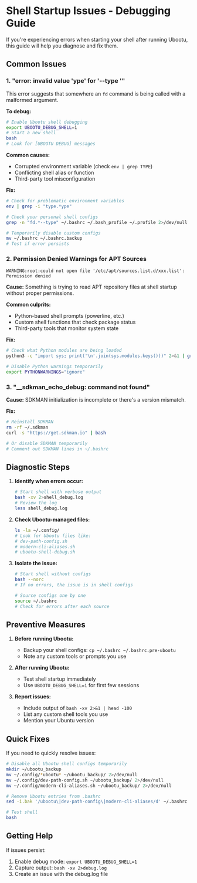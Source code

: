 # Shell Startup Issues - Debugging Guide

If you're experiencing errors when starting your shell after running Ubootu, this guide will help you diagnose and fix them.

## Common Issues

### 1. "error: invalid value 'ype' for '--type <filetype>'"

This error suggests that somewhere an `fd` command is being called with a malformed argument.

**To debug:**
```bash
# Enable Ubootu shell debugging
export UBOOTU_DEBUG_SHELL=1
# Start a new shell
bash
# Look for [UBOOTU DEBUG] messages
```

**Common causes:**
- Corrupted environment variable (check `env | grep TYPE`)
- Conflicting shell alias or function
- Third-party tool misconfiguration

**Fix:**
```bash
# Check for problematic environment variables
env | grep -i "type.*ype"

# Check your personal shell configs
grep -n "fd.*--type" ~/.bashrc ~/.bash_profile ~/.profile 2>/dev/null

# Temporarily disable custom configs
mv ~/.bashrc ~/.bashrc.backup
# Test if error persists
```

### 2. Permission Denied Warnings for APT Sources

```
WARNING:root:could not open file '/etc/apt/sources.list.d/xxx.list': Permission denied
```

**Cause:** Something is trying to read APT repository files at shell startup without proper permissions.

**Common culprits:**
- Python-based shell prompts (powerline, etc.)
- Custom shell functions that check package status
- Third-party tools that monitor system state

**Fix:**
```bash
# Check what Python modules are being loaded
python3 -c "import sys; print('\n'.join(sys.modules.keys()))" 2>&1 | grep apt

# Disable Python warnings temporarily
export PYTHONWARNINGS="ignore"
```

### 3. "__sdkman_echo_debug: command not found"

**Cause:** SDKMAN initialization is incomplete or there's a version mismatch.

**Fix:**
```bash
# Reinstall SDKMAN
rm -rf ~/.sdkman
curl -s "https://get.sdkman.io" | bash

# Or disable SDKMAN temporarily
# Comment out SDKMAN lines in ~/.bashrc
```

## Diagnostic Steps

1. **Identify when errors occur:**
   ```bash
   # Start shell with verbose output
   bash -xv 2>shell_debug.log
   # Review the log
   less shell_debug.log
   ```

2. **Check Ubootu-managed files:**
   ```bash
   ls -la ~/.config/
   # Look for Ubootu files like:
   # dev-path-config.sh
   # modern-cli-aliases.sh
   # ubootu-shell-debug.sh
   ```

3. **Isolate the issue:**
   ```bash
   # Start shell without configs
   bash --norc
   # If no errors, the issue is in shell configs
   
   # Source configs one by one
   source ~/.bashrc
   # Check for errors after each source
   ```

## Preventive Measures

1. **Before running Ubootu:**
   - Backup your shell configs: `cp ~/.bashrc ~/.bashrc.pre-ubootu`
   - Note any custom tools or prompts you use

2. **After running Ubootu:**
   - Test shell startup immediately
   - Use `UBOOTU_DEBUG_SHELL=1` for first few sessions

3. **Report issues:**
   - Include output of `bash -xv 2>&1 | head -100`
   - List any custom shell tools you use
   - Mention your Ubuntu version

## Quick Fixes

If you need to quickly resolve issues:

```bash
# Disable all Ubootu shell configs temporarily
mkdir ~/ubootu_backup
mv ~/.config/*ubootu* ~/ubootu_backup/ 2>/dev/null
mv ~/.config/dev-path-config.sh ~/ubootu_backup/ 2>/dev/null
mv ~/.config/modern-cli-aliases.sh ~/ubootu_backup/ 2>/dev/null

# Remove Ubootu entries from .bashrc
sed -i.bak '/ubootu\|dev-path-config\|modern-cli-aliases/d' ~/.bashrc

# Test shell
bash
```

## Getting Help

If issues persist:
1. Enable debug mode: `export UBOOTU_DEBUG_SHELL=1`
2. Capture output: `bash -xv 2>debug.log`
3. Create an issue with the debug.log file